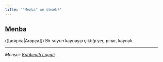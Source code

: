 ```yaml
---
title: '"Menba" ne demek?'
---
```


## Menba
([[arapca|Arapça]]) Bir suyun kaynayıp çıktığı yer, pınar, kaynak

---
*Menşei: [Kubbealtı Lugatı](https://www.lugatim.com/s/Memba)*
